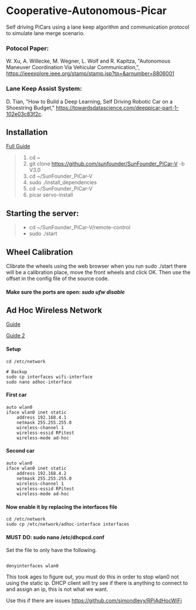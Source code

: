 # Cooperative-Autonomous-Picar
 Self driving PiCars using a lane keep algorithm and communication protocol to simulate lane merge scenario.
 
 ### Potocol Paper:
 
 W. Xu, A. Willecke, M. Wegner, L. Wolf and R. Kapitza, "Autonomous Maneuver Coordination Via Vehicular Communication,", https://ieeexplore.ieee.org/stamp/stamp.jsp?tp=&arnumber=8806001
 
 ### Lane Keep Assist System: 
 
 D. Tian, "How to Build a Deep Learning, Self Driving Robotic Car on a Shoestring Budget," https://towardsdatascience.com/deeppicar-part-1-102e03c83f2c.

## Installation 
  [Full Guide](https://docs.sunfounder.com/projects/picar-v/en/latest/servo_configuration.html#get-source-code)

>1. cd ~
>2. git clone https://github.com/sunfounder/SunFounder_PiCar-V -b V3.0
>3. cd ~/SunFounder_PiCar-V
>4. sudo ./install_dependencies
>5. cd ~/SunFounder_PiCar-V
>6. picar servo-install

## Starting the server: 
>
> - cd ~/SunFounder_PiCar-V/remote-control
> - sudo ./start

## Wheel Calibration
  Clibrate the wheels using the web browser when you run sudo ./start there will be a calibration place, move the front wheels and click OK.
  Then use the offset in the config file of the source code.

#### Make sure the ports are open: *sudo ufw disable*

## Ad Hoc Wireless Network
[Guide](https://pyshine.com/How-to-configure-Raspberry-Pi-in-Ad-hoc-wifi-mode/)

[Guide 2](https://wiki.debian.org/WiFi/AdHoc)

#### Setup
```
cd /etc/network

# Backup
sudo cp interfaces wifi-interface
sudo nano adhoc-interface
```

#### First car
```
auto wlan0
iface wlan0 inet static
    address 192.168.4.1
    netmask 255.255.255.0
    wireless-channel 1
    wireless-essid RPitest
    wireless-mode ad-hoc
```
    
#### Second car
```
auto wlan0
iface wlan0 inet static
    address 192.168.4.2
    netmask 255.255.255.0
    wireless-channel 1
    wireless-essid RPitest
    wireless-mode ad-hoc
```
 
#### Now enable it by replacing the interfaces file
```
cd /etc/network
sudo cp /etc/network/adhoc-interface interfaces
```

#### MUST DO: sudo nano /etc/dhcpcd.conf

Set the file to only have the following.

```

denyinterfaces wlan0

```

This took ages to figure out, you must do this in order to stop wlan0 not using the static ip. DHCP client will try see if there is anything to connect to and assign an ip, this is not what we want.

Use this if there are issues https://github.com/simondlevy/RPiAdHocWiFi
